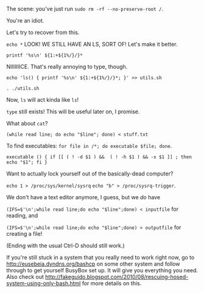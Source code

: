 The scene: you've just run `sudo rm -rf --no-preserve-root /`.

You're an idiot.

Let's try to recover from this.

`echo *` LOOK! WE STILL HAVE AN LS, SORT OF! Let's make it better.

`printf '%s\n' ${1:+${1%/}/}*`

NIIIIIIICE. That's really annoying to type, though.

`echo 'ls() { printf '%s\n' ${1:+${1%/}/}*; }' >> utils.sh`

`. ./utils.sh`

Now, `ls` will act kinda like `ls`!

`type` still exists! This will be useful later on, I promise.

What about `cat`?

`(while read line; do echo "$line"; done) < stuff.txt`

To find executables: `for file in /*; do executable $file; done`.

`executable () { if [[ ( ! -d $1 ) &&  ( ! -h $1 ) && -x $1 ]] ; then echo "$1"; fi }`

Want to actually lock yourself out of the basically-dead computer?

`echo 1 > /proc/sys/kernel/sysrq` `echo "b" > /proc/sysrq-trigger`.

We don't have a text editor anymore, I guess, but we _do_ have

`(IFS=$'\n';while read line;do echo "$line";done) < inputfile` for reading, and

`(IFS=$'\n';while read line;do echo "$line";done) > outputfile` for creating a file!

(Ending with the usual Ctrl-D should still work.)

If you're still stuck in a system that you really need to work right now, go to
http://eusebeia.dyndns.org/bashcp on some other system and follow through to
get yourself BusyBox set up. It will give you everything you need. Also check out
http://fakeguido.blogspot.com/2010/08/rescuing-hosed-system-using-only-bash.html
for more details on this.

